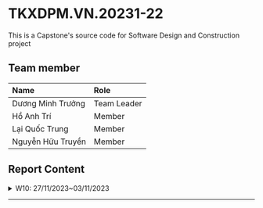 # TKXDPM.VN.20231-22

This is a Capstone's source code for Software Design and Construction project

## Team member

| Name               | Role        |
| :----------------- | :---------- |
| Dương Minh Trưởng  | Team Leader |
| Hồ Anh Trí         | Member      |
| Lại Quốc Trung     | Member      |
| Nguyễn Hữu Truyền  | Member      |

## Report Content

<details>
  <summary>W10: 27/11/2023~03/11/2023 </summary>
<br>
<details>
<summary>Dương Minh Trưởng</summary>
<br>

- Assigned tasks:
  - Đánh giá mức độ coupling trong các folder: default package, common, controller, entity.cart, entity.db

<summaryHồ Anh Trí</summary>
<br>

- Assigned tasks:
  - Các cặp data coupling trong entity.Invoice,entity.Media,entity.Order,entity.Payment,entity.Shipping
</details>
</details>

---

